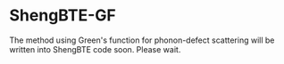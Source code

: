 # ShengBTE-GF
The method using Green's function for phonon-defect scattering will be written into ShengBTE code soon. Please wait.
